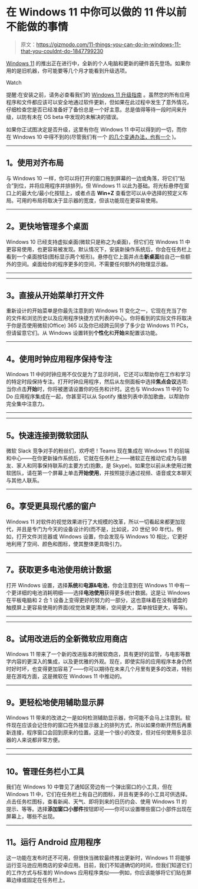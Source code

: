 # 在 Windows 11 中你可以做的 11 件以前不能做的事情

> 原文：<https://gizmodo.com/11-things-you-can-do-in-windows-11-that-you-couldnt-do-1847799230>

[Windows 11](https://gizmodo.com/you-dont-really-need-to-upgrade-to-windows-11-but-its-1847779289) 的推出正在进行中，全新的个人电脑和更新的硬件首先登场。如果你用的是旧机器，你可能要等几个月才能看到升级选项。

Watch

提醒:在安装之前，请务必查看我们的 [Windows 11 升级指南](https://gizmodo.com/heres-your-windows-11-upgrade-guide-1847562545) 。虽然您的所有应用程序和文件都应该可以安全地通过软件更新，但如果在此过程中发生了意外情况，仔细检查您是否已经准备好了备份总是一个好主意。总是值得等待一段时间来升级，以防有未在 OS beta 中发现的未解决的错误。

如果你正试图决定是否升级，这里有你在 Windows 11 中可以得到的一切，而你在 Windows 10 中得不到的(尽管我们有一个 [的几个变通办法，也有一个](https://gizmodo.com/how-to-get-windows-11-features-without-upgrading-1847785892) )。

* * *

## **1。使用对齐布局**

与 Windows 10 一样，你可以将打开的窗口拖到屏幕的一边或角落，将它们“贴合”到位，并将应用程序并排排列，但 Windows 11 以此为基础。将光标悬停在窗口上的最大化/最小化按钮上，或者点击 **Win+Z** 查看您可以从中选择的预定义布局。可用的布局将取决于显示器的宽度，但该功能现在更容易使用。

* * *

## **2。更快地管理多个桌面**

Windows 10 已经支持虚拟桌面(微软只是称之为桌面)，但它们在 Windows 11 中更容易使用，也更容易被发现。默认情况下，安装新操作系统后，你会在任务栏上看到一个桌面按钮(图标显示两个矩形)。悬停在它上面并点击**新桌面**给自己一些额外的空间。桌面给你的程序更多的空间，不需要任何额外的物理显示器。

* * *

* * *

## **3。直接从开始菜单打开文件**

重新设计的开始菜单是你最先注意到的 Windows 11 变化之一，它现在充当了你的文件和浏览历史以及应用程序快捷方式列表的中心。你将看到的实际文件将取决于你是否使用微软(Office) 365 以及你已经跨云同步了多少台 Windows 11 PCs，但请留意它们。从 Windows 设置转到**个性化**和**开始**来配置该功能。

* * *

## **4。使用时钟应用程序**保持专注

Windows 11 中的时钟应用不仅仅是为了显示时间，它还可以帮助你在工作和学习的特定时段保持专注。打开时钟应用程序，然后从左侧面板中选择**焦点会议**选项:当你点击**开始**时，你将被邀请设置你的任务和计时。这也与 Windows 11 中的 To Do 应用程序集成在一起，你甚至可以从 Spotify 播放列表中添加歌曲，以帮助你完全集中注意力。

* * *

* * *

## **5。快速连接到微软团队**

微软 Slack 竞争对手的粉丝们，欢呼吧！Teams 现在集成在 Windows 11 的前端和中心——在你更新操作系统后，它就在任务栏上——微软正在推动它成为与朋友、家人和同事保持联系的主要方式(抱歉，是 Skype)。如果您以前从未使用过微软团队，请在第一个屏幕上单击**开始使用**，并按照提示通过视频、语音或文本聊天与其他人联系。

* * *

## **6。享受更具现代感的窗户**

Windows 11 对软件的视觉效果进行了大规模的改革，所以一切看起来都更加现代，并且是专门为今天的设备设计的(而不是，比如说，20 世纪 90 年代)。例如，打开文件浏览器或 Windows 设置，你会发现与 Windows 10 相比，它更好地利用了空间、颜色和图标，使其整体更具吸引力。

* * *

## **7。获取更多电池使用统计数据**

打开 Windows 设置，选择**系统**和**电源&电池**，你会注意到在 Windows 11 中有一个更详细的电池消耗明细——选择**电池使用**获得更多统计数据。这是让 Windows 在平板电脑和 2 合 1 设备上变得更好的努力的一部分，这也意味着在没有键盘的触摸屏上更容易使用的界面(视觉效果更清晰，空间更大，菜单按钮更大，等等)。

* * *

* * *

## **8。试用改进后的全新微软应用商店**

Windows 11 带来了一个新的改进版本的微软商店，具有更好的监管，与电影等数字内容的更深入的集成，以及更优雅的外观。现在，即使实际的应用程序本身仍然时好时坏，也变得更加容易了——你可以期待在未来几个月里有更多的改进，特别是在游戏方面，这是微软在 Windows 11 中推动的。

* * *

## **9。更轻松地使用辅助显示屏**

Windows 11 带来的改进之一是如何检测辅助显示器，你可能不会马上注意到。软件现在应该会记住你的窗口在外接显示器上的排列方式，所以如果你断开然后再重新连接，程序窗口会回到原来的位置。这是一个很小的改变，但对任何使用多显示器的人来说都非常方便。

* * *

* * *

## 10。管理任务栏小工具

我们在 Windows 10 中瞥见了通知区旁边有一个弹出窗口的小工具，但在 Windows 11 中，它们在任务栏上有自己的图标，并且有更多的小工具可供选择。点击任务栏图标，查看新闻、天气、即将到来的日历约会、使用 Windows 11 的提示、等等。选择**添加窗口小部件**按钮即可——你可以设置哪些窗口小部件出现在屏幕上，哪些不出现。

* * *

## **11。运行 Android 应用程序**

这一功能在发布时还不可用，但很快当微软最终推出更新时，Windows 11 将能够运行亚马逊应用商店的安卓应用。目前，我们不知道确切的时间，但我们知道它们的工作方式与标准的 Windows 应用程序类似——例如，你应该能够将它们贴在屏幕边缘或固定在任务栏上。